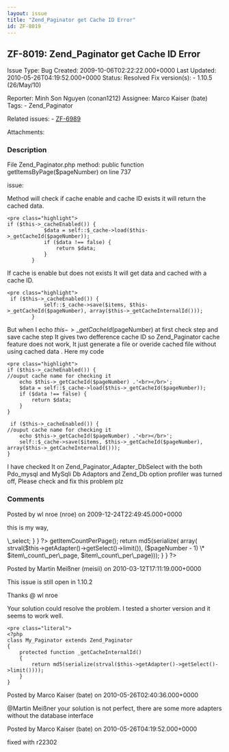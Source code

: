 ```yaml
---
layout: issue
title: "Zend_Paginator get Cache ID Error"
id: ZF-8019
---
```


ZF-8019: Zend\_Paginator get Cache ID Error
-------------------------------------------

 Issue Type: Bug Created: 2009-10-06T02:22:22.000+0000 Last Updated: 2010-05-26T04:19:52.000+0000 Status: Resolved Fix version(s): - 1.10.5 (26/May/10)
 
 Reporter:  Minh Son Nguyen (conan1212)  Assignee:  Marco Kaiser (bate)  Tags: - Zend\_Paginator
 
 Related issues: - [ZF-6989](/issues/browse/ZF-6989)
 
 Attachments: 
### Description

File Zend\_Paginator.php method: public function getItemsByPage($pageNumber) on line 737

issue:

Method will check if cache enable and cache ID exists it will return the cached data.

 
    <pre class="highlight">
    if ($this->_cacheEnabled()) {
                $data = self::$_cache->load($this->_getCacheId($pageNumber));
                if ($data !== false) {
                    return $data;
                }
            }


If cache is enable but does not exists It will get data and cached with a cache ID.

 
    <pre class="highlight">
     if ($this->_cacheEnabled()) {
                self::$_cache->save($items, $this->_getCacheId($pageNumber), array($this->_getCacheInternalId()));
            }


But when I echo $this->\_getCacheId($pageNumber) at first check step and save cache step It gives two defference cache ID so Zend\_Paginator cache feature does not work, It just generate a file or overide cached file without using cached data . Here my code

 
    <pre class="highlight">
    if ($this->_cacheEnabled()) {
    //ouput cache name for checking it
        echo $this->_getCacheId($pageNumber) .'<br></br>';
        $data = self::$_cache->load($this->_getCacheId($pageNumber));
        if ($data !== false) {
            return $data;
        }
    }
            
     if ($this->_cacheEnabled()) {
    //ouput cache name for checking it
        echo $this->_getCacheId($pageNumber) .'<br></br>';
        self::$_cache->save($items, $this->_getCacheId($pageNumber), array($this->_getCacheInternalId()));
    }


I have checked It on Zend\_Paginator\_Adapter\_DbSelect with the both Pdo\_mysql and MySqli Db Adaptors and Zend\_Db option profiler was turned off, Please check and fix this problem plz

 

 

### Comments

Posted by wl nroe (nroe) on 2009-12-24T22:49:45.000+0000

this is my way,

 <?php class PP\_Paginator\_Adapter\_DbSelect extends Zend\_Paginator\_Adapter\_DbSelect { public function getSelect() { return $this->\_select; } } ?> <?php class PP\_Paginator extends Zend\_Paginator { /\*\* \* FIX Zend\_Paginator \_getCacheInternalId ERROR \* \*/ protected function \_getCacheInternalId() { $item\_count\_per\_page = $this->getItemCountPerPage(); return md5(serialize( array( strval($this->getAdapter()->getSelect()->limit()), ($pageNumber - 1) \* $item\_count\_per\_page, $item\_count\_per\_page))); } } ?> 

 

Posted by Martin Meißner (meisii) on 2010-03-12T17:11:19.000+0000

This issue is still open in 1.10.2

Thanks @ wl nroe

Your solution could resolve the problem. I tested a shorter version and it seems to work well.

 
    <pre class="literal">
    <?php
    class My_Paginator extends Zend_Paginator
    {
        protected function _getCacheInternalId()
        {
            return md5(serialize(strval($this->getAdapter()->getSelect()->limit())));
        }
    }


 

 

Posted by Marco Kaiser (bate) on 2010-05-26T02:40:36.000+0000

@Martin Meißner your solution is not perfect, there are some more adapters without the database interface

 

 

Posted by Marco Kaiser (bate) on 2010-05-26T04:19:52.000+0000

fixed with r22302

 

 